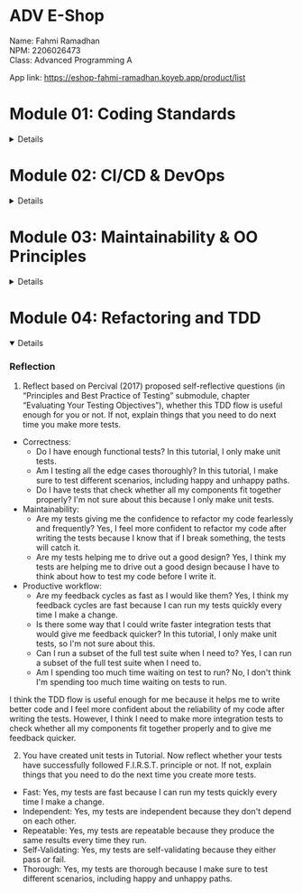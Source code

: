 # ADV E-Shop

Name: Fahmi Ramadhan<br>
NPM: 2206026473<br>
Class: Advanced Programming A<br>

App link: https://eshop-fahmi-ramadhan.koyeb.app/product/list

# Module 01: Coding Standards

<details>

### Reflection 1

In this module, I've learned about coding standards and applied them in the tutorial and exercises. In the first exercise, I implemented edit and delete features and applied some clean code principles in my code, such as:

- **Meaningful names**: I use descriptive names that clearly indicate the purpose of a function or variable so I don't need to add comments.

- **Small functions**: I make my functions small and only do one thing.

- **Error handling**: I use exceptions (I define `ProductNotFoundException` class instead of returning null if the product not found).

For the secure coding practices, I haven't implemented them yet because in this module, there is no authentication and authorization for users to do the CRUD operations.

I think there are still so much more to improve in my code so that it follows the coding standards, such as implementing authentication, authorization, input data validation, and more error handling.

### Reflection 2

1. After writing the unit test, I feel more confident about the reliability of my code and I'm starting to understand about the importance of it. I think the number of unit tests should be made in a class depends on the complexity of the class and the functionality it covers. To make sure that our unit tests are enough to verify our program, I think each method should be tested with at least one test and I also think we should test different scenarios, including edge cases. Also, code coverage is good way to help us understand how much of our code is tested, but I think 100% code coverage doesn't guarantee that my code is free of bugs and errors because there may still be logical errors or unforeseen edge cases that are not covered by the tests.

2. I think creating a new Java class similar to the prior functional test suites with the same setup procedures and instance variables can reduce the code cleanliness because it will create unnecessary code duplication, making it harder to maintain and the efficiency reduced. One possible improvement to make the code cleaner is to refactor the existing test suites by extracting common setup procedures and instance variables, like instantiating the product, into separate methods. Then, each test method can simply call these shared setup methods before running the actual test logic.

</details>

# Module 02: CI/CD & DevOps

<details>

During the exercise, I addressed several code quality issues, such as:

- Removing the public modifier from files related to testing, as the best practice in testing is to use the default modifier.

- Removing field injection (@Autowired) and use constructor injection instead.

Looking at the CI/CD workflows, I believe the current implementation has indeed achieved Continuous Integration and Continuous Deployment. Firstly, the CI pipeline triggers on every push to the repository, ensuring that changes are integrated frequently. Secondly, automated tests are run as part of the pipeline to validate the code changes. Lastly, the CD pipeline deploys the code to the PaaS environment automatically upon successful testing, enabling continuous deployment of new features and fixes. Overall, the process ensures that code changes are quickly validated, integrated, and deployed, meeting the principles of CI/CD.

</details>

# Module 03: Maintainability & OO Principles

<details>

### 1. Explain what principles you apply to your project!

1. **Single Responsibility Principle (SRP)**: Each class or module in the project should have one and only one reason to change. This means that each class or module should have only one job.
My project follows this principle because it has separate controllers for different entities like `Car` and `Product` so that each controller class in my project has a single responsibility.


2. **Open-Closed Principle (OCP)**: Software entities (classes, modules, functions, etc.) should be open for extension, but closed for modification. This means that I should be able to add new functionality without changing the existing code.
My project follows this principle because I ensure that the classes and functions that I create can be extended or I can add the implementation without changing the existing code, such as using the `ProductService` interface that is implemented in `ProductServiceImpl`
and I can add other methods in `ProductServiceImpl`.


3. **Liskov Substitution Principle (LSP)**: Subtypes must be substitutable for their base types. This means that if a program is using a base class, it should be able to use any of its subclasses without the program knowing it.
My project already follows this principle since there is no inheritance because i remove `ProductController` extension in `CarController`.


4. **Interface Segregation Principle (ISP)**: Clients should not be forced to depend on interfaces they do not use. This means that a class should not have to implement methods it doesn’t use.
My project follows this principle because I separate the interface for Car and Product (`PoductService` only relates to `Product` and `CarService` only relates to `Car`).


5. **Dependency Inversions Principle (DIP)**: High-level modules should not depend on low-level modules. Both should depend on abstractions. This means that I should depend on abstractions, not on concrete implementations.
My project follows this principle because I make sure all dependency I use depends on abstraction, i.e., I changed the code in my `CarController` to use `CarService` instead of `CarServiceImpl`. 


### 2. Explain the advantages of applying SOLID principles to your project with examples.

1. **Maintainability**: SOLID principles make my code more maintainable. For example, since my project follows the SRP, when a change is required in a class, it is likely to be a small change because the class has only one responsibility.
2. **Testability**: SOLID principles make my code more testable. For example, since my project follows the DIP, I can easily swap out dependencies with mock objects when testing.
3. **Extensibility**: SOLID principles make my code more extensible. For example, since my project follows the OCP, I can add new functionality without changing the existing code.


### 3. Explain the disadvantages of not applying SOLID principles to your project with examples.

1. **Tight Coupling**: Without applying the DIP, my classes will become tightly coupled. This makes it hard to change one class without affecting others.
2. **Large Classes**: Without applying the SRP, my classes can become large and difficult to maintain. This can happen if I don't separate `CarController` from `ProductController` class.
3. **Difficulty in Testing**: Without applying the DIP and ISP, my code can become difficult to test and I might have to deal with unwanted dependencies when testing a class, or I might have to implement methods that I don't need.

</details>

# Module 04: Refactoring and TDD

<details open>

### Reflection

1. Reflect based on Percival (2017) proposed self-reflective questions (in “Principles and Best Practice of Testing” submodule, chapter “Evaluating Your Testing Objectives”), whether this TDD flow is useful enough for you or not. If not, explain things that you need to do next time you make more tests.

- Correctness:
    - Do I have enough functional tests? In this tutorial, I only make unit tests.
    - Am I testing all the edge cases thoroughly? In this tutorial, I make sure to test different scenarios, including happy and unhappy paths.
    - Do I have tests that check whether all my components fit together properly? I'm not sure about this because I only make unit tests.
- Maintainability:
    - Are my tests giving me the confidence to refactor my code fearlessly and frequently? Yes, I feel more confident to refactor my code after writing the tests because I know that if I break something, the tests will catch it.
    - Are my tests helping me to drive out a good design? Yes, I think my tests are helping me to drive out a good design because I have to think about how to test my code before I write it.
- Productive workflow:
    - Are my feedback cycles as fast as I would like them? Yes, I think my feedback cycles are fast because I can run my tests quickly every time I make a change.
    - Is there some way that I could write faster integration tests that would give me feedback quicker? In this tutorial, I only make unit tests, so I'm not sure about this.
    - Can I run a subset of the full test suite when I need to? Yes, I can run a subset of the full test suite when I need to.
    - Am I spending too much time waiting on test to run? No, I don't think I'm spending too much time waiting on tests to run.

I think the TDD flow is useful enough for me because it helps me to write better code and I feel more confident about the reliability of my code after writing the tests. However, I think I need to make more integration tests to check whether all my components fit together properly and to give me feedback quicker.

2. You have created unit tests in Tutorial. Now reflect whether your tests have successfully followed F.I.R.S.T. principle or not. If not, explain things that you need to do the next time you create more tests.

- Fast: Yes, my tests are fast because I can run my tests quickly every time I make a change.
- Independent: Yes, my tests are independent because they don't depend on each other.
- Repeatable: Yes, my tests are repeatable because they produce the same results every time they run.
- Self-Validating: Yes, my tests are self-validating because they either pass or fail.
- Thorough: Yes, my tests are thorough because I make sure to test different scenarios, including happy and unhappy paths.

</details>